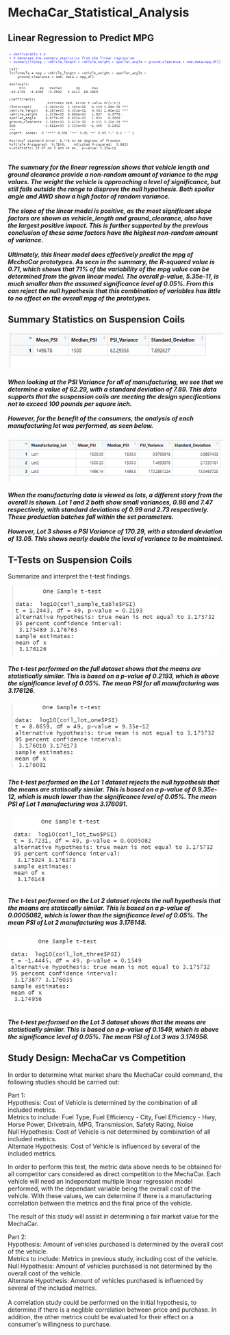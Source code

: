 # MechaCar_Statistical_Analysis

## Linear Regression to Predict MPG
<div class="container" align="center">
  <div style="background-image">
    <img src="https://github.com/nseddon/MechaCar_Statistical_Analysis/blob/main/images/Deliverable%201-6.PNG">
    <h5 align="left">The summary for the linear regression shows that vehicle length and ground clearance provide a non-random amount of variance to the mpg values.  The weight the vehicle is approaching a level of significance, but still falls outside the range to disprove the null hypothesis.  Both spoiler angle and AWD show a high factor of random variance.<br><br>The slope of the linear model is positive, as the most significant slope factors are shown as vehicle_length and ground_clearance, also have the largest positive impact.  This is further supported by the previous conclusion of these same factors have the highest non-random amount of variance.<br><br>Ultimately, this linear model does effectively predict the mpg of MechaCar prototypes.  As seen in the summary, the R-squared value is 0.71, which shows that 71% of the variability of the mpg value can be determined from the given linear model.  The overall p-value, 5.35e-11, is much smaller than the assumed significance level of 0.05%.  From this can reject the null hypothesis that this combination of variables has little to no effect on the overall mpg of the prototypes.
    </h5>
  </div>
</div>


## Summary Statistics on Suspension Coils
<div class="container" align="center">
  <div style="background-image">
    <img src="https://github.com/nseddon/MechaCar_Statistical_Analysis/blob/main/images/Deliverable%202-3.PNG">
    <h5 align="left">When looking at the PSI Variance for all of manufacturing, we see that we determine a value of 62.29, with a standard deviation of 7.89.  This data supports that the suspension coils are meeting the design specifications not to exceed 100 pounds per square inch.<br><br>However, for the benefit of the consumers, the analysis of each manufacturing lot was performed, as seen below.
    </h5>
  </div>
</div>

<div class="container" align="center">
  <div style="background-image">
    <img src="https://github.com/nseddon/MechaCar_Statistical_Analysis/blob/main/images/Deliverable%202-4.PNG">
    <h5 align="left">When the manufacturing data is viewed as lots, a different story from the overall is shown.  Lot 1 and 2 both show small variances, 0.98 and 7.47 respectively, with standard deviations of 0.99 and 2.73 respectively.  These production batches fall within the set parameters.<br><br>However, Lot 3 shows a PSI Variance of 170.29, with a standard deviation of 13.05.  This shows nearly double the level of variance to be maintained.
    </h5>
  </div>
</div>


## T-Tests on Suspension Coils
Summarize and interpret the t-test findings.

<div class="container" align="center">
  <div style="background-image">
    <img src="https://github.com/nseddon/MechaCar_Statistical_Analysis/blob/main/images/Deliverable%203-1.PNG">
    <h5 align="left">The t-test performed on the full dataset shows that the means are statistically similar. This is based on a p-value of 0.2193, which is above the significance level of 0.05%.  The mean PSI for all manufacturing was 3.176126.
    </h5>
  </div>
</div>

<div class="container" align="center">
  <div style="background-image">
    <img src="https://github.com/nseddon/MechaCar_Statistical_Analysis/blob/main/images/Deliverable%203-2-1.PNG">
    <h5 align="left">The t-test performed on the Lot 1 dataset rejects the null hypothesis that the means are statiscally similar. This is based on a p-value of 0.9.35e-12, which is much lower than the significance level of 0.05%.  The mean PSI of Lot 1 manufacturing was 3.176091.
    </h5>
  </div>
</div>

<div class="container" align="center">
  <div style="background-image">
    <img src="https://github.com/nseddon/MechaCar_Statistical_Analysis/blob/main/images/Deliverable%203-2-2.PNG">
    <h5 align="left">The t-test performed on the Lot 2 dataset rejects the null hypothesis that the means are statiscally similar. This is based on a p-value of 0.0005082, which is lower than the significance level of 0.05%.  The mean PSI of Lot 2 manufacturing was 3.176148.
    </h5>
  </div>
</div>

<div class="container" align="center">
  <div style="background-image">
    <img src="https://github.com/nseddon/MechaCar_Statistical_Analysis/blob/main/images/Deliverable%203-2-3.PNG">
    <h5 align="left">The t-test performed on the Lot 3 dataset shows that the means are statistically similar. This is based on a p-value of 0.1549, which is above the significance level of 0.05%.  The mean PSI of Lot 3 was 3.174956.
    </h5>
  </div>
</div>


## Study Design: MechaCar vs Competition
In order to determine what market share the MechaCar could command, the following studies should be carried out:

Part 1:
<br>Hypothesis: Cost of Vehicle is determined by the combination of all included metrics.
<br>Metrics to include: Fuel Type, Fuel Efficiency - City, Fuel Efficiency - Hwy, Horse Power, Drivetrain, MPG, Transmission, Safety Rating, Noise
<br>Null Hypothesis: Cost of Vehicle is not determined by combination of all included metrics.
<br>Alternate Hypothesis: Cost of Vehicle is influenced by several of the included metrics.

In order to perform this test, the metric data above needs to be obtained for all competitor cars considered as direct competition to the MechaCar.  Each vehicle will need an independant multiple linear regression model performed, with the dependant variable being the overall cost of the vehicle.  With these values, we can determine if there is a manufacturing correlation between the metrics and the final price of the vehicle.

The result of this study will assist in determining a fair market value for the MechaCar.

Part 2:
<br>Hypothesis: Amount of vehicles purchased is determined by the overall cost of the vehicle.
<br>Metrics to include: Metrics in previous study, including cost of the vehicle.
<br>Null Hypothesis: Amount of vehicles purchased is not determined by the overall cost of the vehicle.
<br>Alternate Hypothesis: Amount of vehicles purchased is influenced by several of the included metrics.
<br><br>
A correlation study could be performed on the initial hypothesis, to determine if there is a neglible correlation between price and purchase.  In addition, the other metrics could be evaluated for their effect on a consumer's willingness to purchase.
